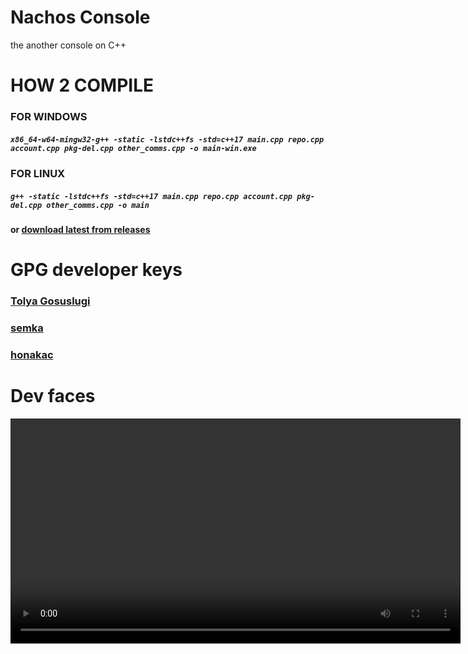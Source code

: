 # Nachos Console
the another console on C++

# HOW 2 COMPILE
### FOR WINDOWS
##### ```x86_64-w64-mingw32-g++ -static -lstdc++fs -std=c++17 main.cpp repo.cpp account.cpp pkg-del.cpp other_comms.cpp -o main-win.exe```

### FOR LINUX
##### ```g++ -static -lstdc++fs -std=c++17 main.cpp repo.cpp account.cpp pkg-del.cpp other_comms.cpp -o main```

#### or [download latest from releases](https://forgejo.r2squad.ru/eraserteam/nachos-console/releases)

# GPG developer keys
### [Tolya Gosuslugi](https://r2squad.ru/gpg_keys/anchosus_-_Nikita_Belov.asc)
### [semka](https://r2squad.ru/gpg_keys/semka_-_Nikolai.asc)
### [honakac](https://r2squad.ru/gpg_keys/honakac_-_Andrew_Stekolnikov.asc)

# Dev faces
<video src="https://forgejo.r2squad.ru/eraserteam/nachos-console/raw/branch/main/likeedownloader.com_1717344594722.mp4" weight="360px" height="360px" controls>
